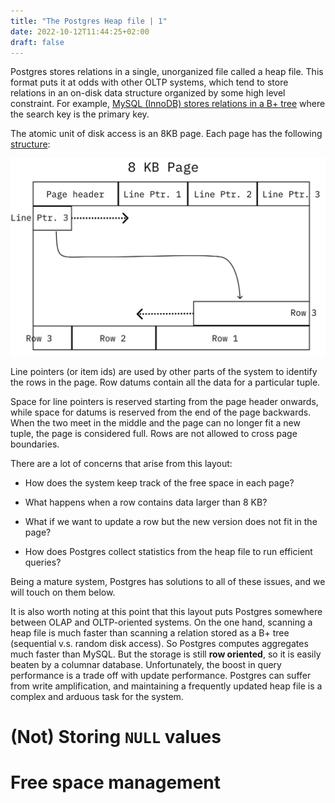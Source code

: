 ```yaml
---
title: "The Postgres Heap file | 1"
date: 2022-10-12T11:44:25+02:00
draft: false
---
```


Postgres stores relations in a single, unorganized file called a heap file. This format puts it at odds with other OLTP systems, which tend to store relations in an on-disk data structure organized by some high level constraint. For example, [MySQL (InnoDB) stores relations in a B+ tree](https://www.percona.com/blog/2017/04/10/innodb-page-merging-and-page-splitting/) where the search key is the primary key.

The atomic unit of disk access is an 8KB page. Each page has the following [structure](https://www.postgresql.org/docs/14/storage-page-layout.html):

![Postgres heap page](/postgres_heap_page.svg)

Line pointers (or item ids) are used by other parts of the system to identify the rows in the page. Row datums contain all the data for a particular tuple. 

Space for line pointers is reserved starting from the page header onwards, while space for datums is reserved from the end of the page backwards. When the two meet in the middle and the page can no longer fit a new tuple, the page is considered full. Rows are not allowed to cross page boundaries.

There are a lot of concerns that arise from this layout:

- How does the system keep track of the free space in each page?

- What happens when a row contains data larger than 8 KB?

- What if we want to update a row but the new version does not fit in the page?

- How does Postgres collect statistics from the heap file to run efficient queries?

Being a mature system, Postgres has solutions to all of these issues, and we will touch on them below.

It is also worth noting at this point that this layout puts Postgres somewhere between OLAP and OLTP-oriented systems. On the one hand, scanning a heap file is much faster than scanning a relation stored as a B+ tree (sequential v.s. random disk access). So Postgres computes aggregates much faster than MySQL. But the storage is still **row oriented**, so it is easily beaten by a columnar database. Unfortunately, the boost in query performance is a trade off with update performance. Postgres can suffer from write amplification, and maintaining a frequently updated heap file is a complex and arduous task for the system.

# (Not) Storing `NULL` values

# Free space management


